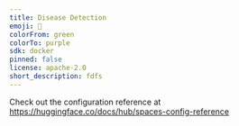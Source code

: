 ```yaml
---
title: Disease Detection
emoji: 🏢
colorFrom: green
colorTo: purple
sdk: docker
pinned: false
license: apache-2.0
short_description: fdfs
---
```


Check out the configuration reference at https://huggingface.co/docs/hub/spaces-config-reference
